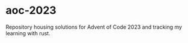 # aoc-2023

Repository housing solutions for Advent of Code 2023 and tracking my learning with rust.
